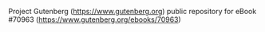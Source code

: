Project Gutenberg (https://www.gutenberg.org) public repository for
eBook #70963 (https://www.gutenberg.org/ebooks/70963)
